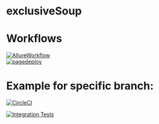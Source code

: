 # exclusiveSoup

# Workflows
<a href="https://github.com/malformedbox/exclusiveSoup/actions/workflows/fullBuild.yml" target="_blank" rel="nofollow">
    <img src="https://github.com/malformedbox/exclusiveSoup/actions/workflows/fullBuild.yml/badge.svg" alt="AllureWorkflow"/>
</a><br/>
<a href="https://github.com/malformedbox/exclusiveSoup/actions/workflows/pages/pages-build-deployment" target="_blank" rel="nofollow">
    <img src="https://github.com/malformedbox/exclusiveSoup/actions/workflows/pages/pages-build-deployment/badge.svg" alt="pagedeploy"/>
</a><br/>

# Example for specific branch:
[![CircleCI](https://circleci.com/gh/circleci/circleci-docs/tree/teesloane-patch-5.svg?style=svg)](https://circleci.com/gh/circleci/circleci-docs/?branch=teesloane-patch-5)

[![Integration Tests](https://github.com/exclusiveSoup/actions/workflows/fullbuild.yaml/badge.svg?branch=main)](https://github.com/exclusiveSoup/actions/workflows/fullbuild.yaml?query=branch%3Amain)
